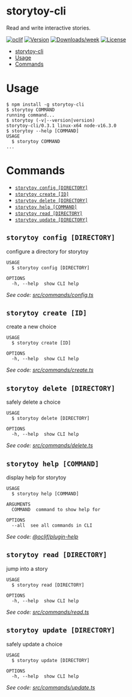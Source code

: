 # storytoy-cli

Read and write interactive stories.

[![oclif](https://img.shields.io/badge/cli-oclif-brightgreen.svg)](https://oclif.io)
[![Version](https://img.shields.io/npm/v/storytoy-cli.svg)](https://npmjs.org/package/storytoy-cli)
[![Downloads/week](https://img.shields.io/npm/dw/storytoy-cli.svg)](https://npmjs.org/package/storytoy-cli)
[![License](https://img.shields.io/npm/l/storytoy-cli.svg)](https://github.com/benrosen/storytoy-cli/blob/master/package.json)

<!-- toc -->
* [storytoy-cli](#storytoy-cli)
* [Usage](#usage)
* [Commands](#commands)
<!-- tocstop -->

# Usage

<!-- usage -->
```sh-session
$ npm install -g storytoy-cli
$ storytoy COMMAND
running command...
$ storytoy (-v|--version|version)
storytoy-cli/0.3.1 linux-x64 node-v16.3.0
$ storytoy --help [COMMAND]
USAGE
  $ storytoy COMMAND
...
```
<!-- usagestop -->

# Commands

<!-- commands -->
* [`storytoy config [DIRECTORY]`](#storytoy-config-directory)
* [`storytoy create [ID]`](#storytoy-create-id)
* [`storytoy delete [DIRECTORY]`](#storytoy-delete-directory)
* [`storytoy help [COMMAND]`](#storytoy-help-command)
* [`storytoy read [DIRECTORY]`](#storytoy-read-directory)
* [`storytoy update [DIRECTORY]`](#storytoy-update-directory)

## `storytoy config [DIRECTORY]`

configure a directory for storytoy

```
USAGE
  $ storytoy config [DIRECTORY]

OPTIONS
  -h, --help  show CLI help
```

_See code: [src/commands/config.ts](https://github.com/benrosen/storytoy-cli/blob/v0.3.1/src/commands/config.ts)_

## `storytoy create [ID]`

create a new choice

```
USAGE
  $ storytoy create [ID]

OPTIONS
  -h, --help  show CLI help
```

_See code: [src/commands/create.ts](https://github.com/benrosen/storytoy-cli/blob/v0.3.1/src/commands/create.ts)_

## `storytoy delete [DIRECTORY]`

safely delete a choice

```
USAGE
  $ storytoy delete [DIRECTORY]

OPTIONS
  -h, --help  show CLI help
```

_See code: [src/commands/delete.ts](https://github.com/benrosen/storytoy-cli/blob/v0.3.1/src/commands/delete.ts)_

## `storytoy help [COMMAND]`

display help for storytoy

```
USAGE
  $ storytoy help [COMMAND]

ARGUMENTS
  COMMAND  command to show help for

OPTIONS
  --all  see all commands in CLI
```

_See code: [@oclif/plugin-help](https://github.com/oclif/plugin-help/blob/v3.2.2/src/commands/help.ts)_

## `storytoy read [DIRECTORY]`

jump into a story

```
USAGE
  $ storytoy read [DIRECTORY]

OPTIONS
  -h, --help  show CLI help
```

_See code: [src/commands/read.ts](https://github.com/benrosen/storytoy-cli/blob/v0.3.1/src/commands/read.ts)_

## `storytoy update [DIRECTORY]`

safely update a choice

```
USAGE
  $ storytoy update [DIRECTORY]

OPTIONS
  -h, --help  show CLI help
```

_See code: [src/commands/update.ts](https://github.com/benrosen/storytoy-cli/blob/v0.3.1/src/commands/update.ts)_
<!-- commandsstop -->
